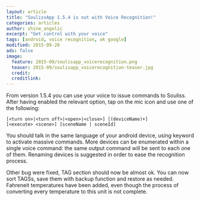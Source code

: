 ```yaml
---
layout: article
title: "SoulissApp 1.5.4 is out with Voice Recognition!"
categories: articles
author: shine_angelic
excerpt: "Get control with your voice"
tags: [android, voice recognition, ok google]
modified: 2015-09-20
ads: false  
image:
  feature: 2015-09/soulisapp_voicerecognition.png
  teaser: 2015-09/soulisapp_voicerecognition-teaser.jpg
  credit: 
  creditlink:
---
```



From version 1.5.4 you can use your voice to issue commands to Souliss. After having enabled the relevant option, tap on the mic icon and use one of the following:

    [<turn on>|<turn off>|<open>|<close>] [(deviceName)+]
    [<execute> <scene>] [sceneName | sceneId]

You should talk in the same language of your android device, using keyword to activate massive commands. More devices can be enumerated within a single voice command: the same output command will be sent to each one of them. Renaming devices is suggested in order to ease the recognition process.

Other bug were fixed, TAG section should now be almost ok. You can now sort TAGSs, save them with backup function and restore as needed. Fahreneit temperatures have been added, even though the process of converting every temperature to this unit is not complete.


